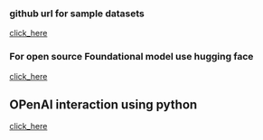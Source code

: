 ### github url for sample datasets

[click_here](https://github.com/redashu/Datasets.git)

### For open source Foundational model use hugging face 

[click_here](https://huggingface.co/)


## OPenAI interaction using python 

[click_here](https://pypi.org/project/openai/)

